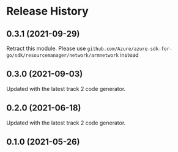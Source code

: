 # Release History

## 0.3.1 (2021-09-29)
Retract this module. Please use `github.com/Azure/azure-sdk-for-go/sdk/resourcemanager/network/armnetwork` instead

## 0.3.0 (2021-09-03)
Updated with the latest track 2 code generator.

## 0.2.0 (2021-06-18)
Updated with the latest track 2 code generator.

## 0.1.0 (2021-05-26)
